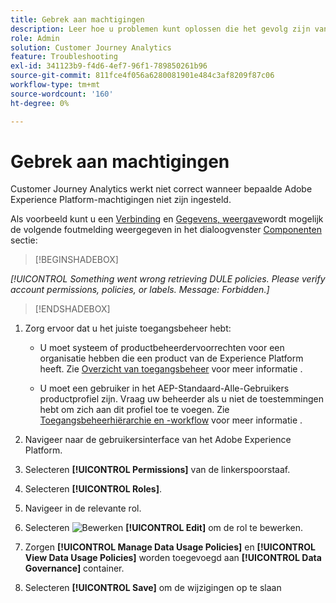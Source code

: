 ```yaml
---
title: Gebrek aan machtigingen
description: Leer hoe u problemen kunt oplossen die het gevolg zijn van een gebrek aan machtigingen
role: Admin
solution: Customer Journey Analytics
feature: Troubleshooting
exl-id: 341123b9-f4d6-4ef7-96f1-789850261b96
source-git-commit: 811fce4f056a6280081901e484c3af8209f87c06
workflow-type: tm+mt
source-wordcount: '160'
ht-degree: 0%

---
```


# Gebrek aan machtigingen

Customer Journey Analytics werkt niet correct wanneer bepaalde Adobe Experience Platform-machtigingen niet zijn ingesteld.

Als voorbeeld kunt u een [Verbinding](../connections/overview.md) en [Gegevens, weergave](../data-views/data-views.md)wordt mogelijk de volgende foutmelding weergegeven in het dialoogvenster [Componenten](/help/data-views/create-dataview.md#components) sectie:


>[!BEGINSHADEBOX]

*[!UICONTROL Something went wrong retrieving DULE policies. Please verify account permissions, policies, or labels. Message: Forbidden.]*

>[!ENDSHADEBOX]


1. Zorg ervoor dat u het juiste toegangsbeheer hebt:

   * U moet systeem of productbeheerdervoorrechten voor een organisatie hebben die een product van de Experience Platform heeft. Zie [Overzicht van toegangsbeheer](https://experienceleague.adobe.com/docs/experience-platform/access-control/home.html?lang=en#platform-permissions) voor meer informatie .

   * U moet een gebruiker in het AEP-Standaard-Alle-Gebruikers productprofiel zijn. Vraag uw beheerder als u niet de toestemmingen hebt om zich aan dit profiel toe te voegen. Zie [Toegangsbeheerhiërarchie en -workflow](https://experienceleague.adobe.com/docs/experience-platform/access-control/home.html?lang=en#access-control-hierarchy-and-workflow) voor meer informatie .


1. Navigeer naar de gebruikersinterface van het Adobe Experience Platform.

1. Selecteren **[!UICONTROL Permissions]** van de linkerspoorstaaf.

1. Selecteren **[!UICONTROL Roles]**.

1. Navigeer in de relevante rol.

1. Selecteren ![Bewerken](https://spectrum.adobe.com/static/icons/workflow_18/Smock_Edit_18_N.svg) **[!UICONTROL Edit]** om de rol te bewerken.

1. Zorgen **[!UICONTROL Manage Data Usage Policies]** en **[!UICONTROL View Data Usage Policies]** worden toegevoegd aan **[!UICONTROL Data Governance]** container.

1. Selecteren **[!UICONTROL Save]** om de wijzigingen op te slaan
